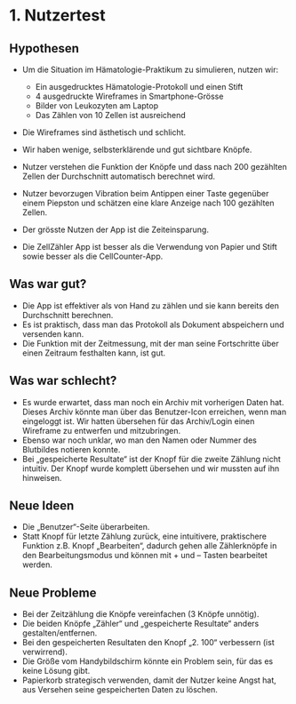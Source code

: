 # 1. Nutzertest

## Hypothesen

- Um die Situation im Hämatologie-Praktikum zu simulieren, nutzen wir:
  - Ein ausgedrucktes Hämatologie-Protokoll und einen Stift
  - 4 ausgedruckte Wireframes in Smartphone-Grösse
  - Bilder von Leukozyten am Laptop
  - Das Zählen von 10 Zellen ist ausreichend

- Die Wireframes sind ästhetisch und schlicht.
- Wir haben wenige, selbsterklärende und gut sichtbare Knöpfe.
- Nutzer verstehen die Funktion der Knöpfe und dass nach 200 gezählten Zellen der Durchschnitt automatisch berechnet wird.
- Nutzer bevorzugen Vibration beim Antippen einer Taste gegenüber einem Piepston und schätzen eine klare Anzeige nach 100 gezählten Zellen.
- Der grösste Nutzen der App ist die Zeiteinsparung.
- Die ZellZähler App ist besser als die Verwendung von Papier und Stift sowie besser als die CellCounter-App.

## Was war gut?

- Die App ist effektiver als von Hand zu zählen und sie kann bereits den Durchschnitt berechnen.
- Es ist praktisch, dass man das Protokoll als Dokument abspeichern und versenden kann.
- Die Funktion mit der Zeitmessung, mit der man seine Fortschritte über einen Zeitraum festhalten kann, ist gut.

## Was war schlecht?

- Es wurde erwartet, dass man noch ein Archiv mit vorherigen Daten hat. Dieses Archiv könnte man über das Benutzer-Icon erreichen, wenn man eingeloggt ist. Wir hatten übersehen für das Archiv/Login einen Wireframe zu entwerfen und mitzubringen.
- Ebenso war noch unklar, wo man den Namen oder Nummer des Blutbildes notieren konnte.
- Bei „gespeicherte Resultate“ ist der Knopf für die zweite Zählung nicht intuitiv. Der Knopf wurde komplett übersehen und wir mussten auf ihn hinweisen.

## Neue Ideen

- Die „Benutzer“-Seite überarbeiten.
- Statt Knopf für letzte Zählung zurück, eine intuitivere, praktischere Funktion z.B. Knopf „Bearbeiten“, dadurch gehen alle Zählerknöpfe in den Bearbeitungsmodus und können mit + und – Tasten bearbeitet werden.

## Neue Probleme

- Bei der Zeitzählung die Knöpfe vereinfachen (3 Knöpfe unnötig).
- Die beiden Knöpfe „Zähler“ und „gespeicherte Resultate“ anders gestalten/entfernen.
- Bei den gespeicherten Resultaten den Knopf „2. 100“ verbessern (ist verwirrend).
- Die Größe vom Handybildschirm könnte ein Problem sein, für das es keine Lösung gibt.
- Papierkorb strategisch verwenden, damit der Nutzer keine Angst hat, aus Versehen seine gespeicherten Daten zu löschen.
